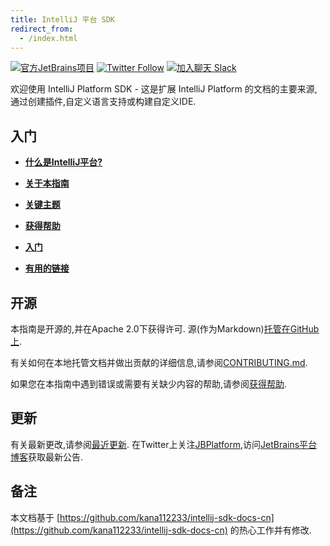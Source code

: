```yaml
---
title: IntelliJ 平台 SDK
redirect_from:
  - /index.html
---
```



[![官方JetBrains项目](https://jb.gg/badges/official-flat-square.svg)](https://confluence.jetbrains.com/display/ALL/JetBrains+on+GitHub) [![Twitter Follow](https://img.shields.io/twitter/follow/JBPlatform?style=flat-square&logo=twitter)](https://twitter.com/JBPlatform/) [![加入聊天 Slack](https://img.shields.io/badge/Slack-%23intellij--platform-blue?style=flat-square&logo=slack)](https://plugins.jetbrains.com/slack)


欢迎使用 IntelliJ Platform SDK - 
这是扩展 IntelliJ Platform 的文档的主要来源,通过创建插件,自定义语言支持或构建自定义IDE.

## 入门


* [**什么是IntelliJ平台?**](intro/intellij_platform.md)

* [**关于本指南**](intro/about.md)

* [**关键主题**](intro/key_topics.md)

* [**获得帮助**](intro/getting_help.md)

* [**入门**](/basics/getting_started.md)

* [**有用的链接**](/appendix/resources/useful_links.md)

## 开源


本指南是开源的,并在Apache 2.0下获得许可.
源(作为Markdown)[托管在GitHub上](https://github.com/JetBrains/intellij-sdk-docs).

有关如何在本地托管文档并做出贡献的详细信息,请参阅[CONTRIBUTING.md](CONTRIBUTING.md).


如果您在本指南中遇到错误或需要有关缺少内容的帮助,请参阅[获得帮助](/intro/getting_help.md).


## 更新

有关最新更改,请参阅[最近更新](recent_updated.md).
在Twitter上关注[JBPlatform](https://twitter.com/JBPlatform/),访问[JetBrains平台博客](https://blog.jetbrains.com/platform/)获取最新公告.

## 备注
本文档基于 [https://github.com/kana112233/intellij-sdk-docs-cn](https://github.com/kana112233/intellij-sdk-docs-cn) 的热心工作并有修改.


